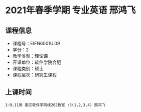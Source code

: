 # 2021年春季学期 专业英语 邢鸿飞






## 课程信息

- 课程号：EIEN6001U.09
- 学分：2
- 教学类型：理论课
- 开课单位：软件学院合肥
- 课程类别：硕士
- 课程层次：研究生课程

## 上课时间

```
1~9,11周 南区软件学院楼202教室 :5(1,2,3,4) 邢鸿飞
```


